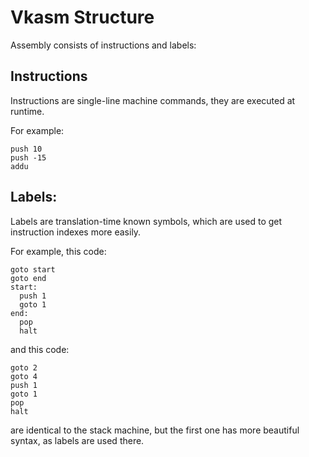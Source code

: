 # Vkasm Structure

Assembly consists of instructions and labels:

## Instructions
Instructions are single-line machine commands, they are executed at runtime.

For example:
```
push 10
push -15
addu
```

## Labels:
Labels are translation-time known symbols, which are used to get instruction indexes more easily.

For example, this code:
```
goto start
goto end
start:
  push 1
  goto 1
end:
  pop
  halt
```
and this code:
```
goto 2
goto 4
push 1
goto 1
pop
halt
```
are identical to the stack machine, but the first one has more beautiful syntax, as labels are used there.
